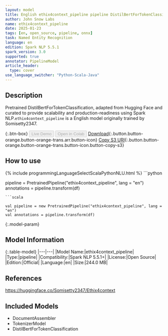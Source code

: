 ```yaml
---
layout: model
title: English ethix4context_pipeline pipeline DistilBertForTokenClassification from Somisetty2347
author: John Snow Labs
name: ethix4context_pipeline
date: 2025-01-23
tags: [en, open_source, pipeline, onnx]
task: Named Entity Recognition
language: en
edition: Spark NLP 5.5.1
spark_version: 3.0
supported: true
annotator: PipelineModel
article_header:
  type: cover
use_language_switcher: "Python-Scala-Java"
---
```


## Description

Pretrained DistilBertForTokenClassification, adapted from Hugging Face and curated to provide scalability and production-readiness using Spark NLP.`ethix4context_pipeline` is a English model originally trained by Somisetty2347.

{:.btn-box}
<button class="button button-orange" disabled>Live Demo</button>
<button class="button button-orange" disabled>Open in Colab</button>
[Download](https://s3.amazonaws.com/auxdata.johnsnowlabs.com/public/models/ethix4context_pipeline_en_5.5.1_3.0_1737627674389.zip){:.button.button-orange.button-orange-trans.arr.button-icon}
[Copy S3 URI](s3://auxdata.johnsnowlabs.com/public/models/ethix4context_pipeline_en_5.5.1_3.0_1737627674389.zip){:.button.button-orange.button-orange-trans.button-icon.button-copy-s3}

## How to use



<div class="tabs-box" markdown="1">
{% include programmingLanguageSelectScalaPythonNLU.html %}
```python

pipeline = PretrainedPipeline("ethix4context_pipeline", lang = "en")
annotations =  pipeline.transform(df)   

```
```scala

val pipeline = new PretrainedPipeline("ethix4context_pipeline", lang = "en")
val annotations = pipeline.transform(df)

```
</div>

{:.model-param}
## Model Information

{:.table-model}
|---|---|
|Model Name:|ethix4context_pipeline|
|Type:|pipeline|
|Compatibility:|Spark NLP 5.5.1+|
|License:|Open Source|
|Edition:|Official|
|Language:|en|
|Size:|244.0 MB|

## References

https://huggingface.co/Somisetty2347/Ethix4context

## Included Models

- DocumentAssembler
- TokenizerModel
- DistilBertForTokenClassification